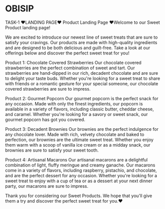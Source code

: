 # OBISIP
TASK-1 ♥LANDING PAGE♥
Product Landing Page
♥Welcome to our Sweet Product landing page!

We are excited to introduce our newest line of sweet treats that are sure to satisfy your cravings. Our products are made with high-quality ingredients and are designed to be both delicious and guilt-free. Take a look at our offerings below and discover the perfect sweet treat for you!

Product 1: Chocolate Covered Strawberries
Our chocolate covered strawberries are the perfect combination of sweet and tart. Our strawberries are hand-dipped in our rich, decadent chocolate and are sure to delight your taste buds. Whether you're looking for a sweet treat to share with friends or a romantic gesture for your special someone, our chocolate covered strawberries are sure to impress.

Product 2: Gourmet Popcorn
Our gourmet popcorn is the perfect snack for any occasion. Made with only the finest ingredients, our popcorn is available in a variety of flavors, including classic butter, cheddar cheese, and caramel. Whether you're looking for a savory or sweet snack, our gourmet popcorn has got you covered.

Product 3: Decadent Brownies
Our brownies are the perfect indulgence for any chocolate lover. Made with rich, velvety chocolate and baked to perfection, our brownies are the ultimate sweet treat. Whether you enjoy them warm with a scoop of vanilla ice cream or as a midday snack, our brownies are sure to satisfy your sweet tooth.

Product 4: Artisanal Macarons
Our artisanal macarons are a delightful combination of light, fluffy meringue and creamy ganache. Our macarons come in a variety of flavors, including raspberry, pistachio, and chocolate, and are the perfect dessert for any occasion. Whether you're looking for a sweet treat to enjoy with a cup of tea or as a dessert at your next dinner party, our macarons are sure to impress.

Thank you for considering our Sweet Products. We hope that you'll give them a try and discover the perfect sweet treat for you.♥
